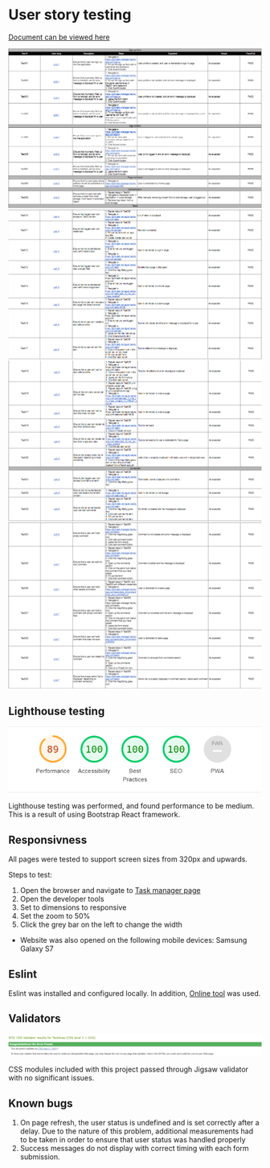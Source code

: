 # User story testing

[Document can be viewed here](https://docs.google.com/spreadsheets/d/1SWAA9mB4-A2m58K9gB1c4AYcTs5VZn1PWrKaYkTBIqs/edit?usp=sharing)

![User story testing part 1](readme/images/testing/testing-1.png)
![User story testing part 2](readme/images/testing/testing-2.png)
![User story testing part 3](readme/images/testing/testing-3.png)
![User story testing part 4](readme/images/testing/testing-4.png)

## Lighthouse testing 

![Lighthouse testing](readme/images/testing/lighthouse-testing.png)

Lighthouse testing was performed, and found performance to be medium. This is a result of using Bootstrap React framework.

## Responsivness 

All pages were tested to support screen sizes from 320px and upwards.

Steps to test:

1. Open the browser and navigate to [Task manager page](https://pp5-task-manager.herokuapp.com/)
1. Open the developer tools
1. Set to dimensions to responsive
1. Set the zoom to 50%
1. Click the grey bar on the left to change the width

- Website was also opened on the following mobile devices:
Samsung Galaxy S7

## Eslint 

Eslint was installed and configured locally. In addition, [Online tool](https://eslint.org/play/) was used.

## Validators 

![Jigsaw validator results](readme/images/testing/jigsaw-testing.png)

CSS modules included with this project passed through Jigsaw validator with no significant issues.

## Known bugs 
1. On page refresh, the user status is undefined and is set correctly after a delay.
Due to the nature of this problem, additional measurements had to be taken in order to ensure that user status was handled properly 
1. Success messages do not display with correct timing with each form submission.